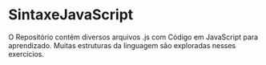 # SintaxeJavaScript
O Repositório contém diversos arquivos .js com Código em JavaScript para aprendizado.  Muitas estruturas da linguagem são exploradas nesses exercícios.
